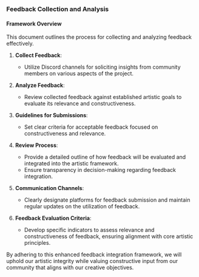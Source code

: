 

### Feedback Collection and Analysis

#### Framework Overview
This document outlines the process for collecting and analyzing feedback effectively.

1. **Collect Feedback**:
   - Utilize Discord channels for soliciting insights from community members on various aspects of the project.

2. **Analyze Feedback**:
   - Review collected feedback against established artistic goals to evaluate its relevance and constructiveness.

3. **Guidelines for Submissions**:
   - Set clear criteria for acceptable feedback focused on constructiveness and relevance.

4. **Review Process**:
   - Provide a detailed outline of how feedback will be evaluated and integrated into the artistic framework.
   - Ensure transparency in decision-making regarding feedback integration.

5. **Communication Channels**:
   - Clearly designate platforms for feedback submission and maintain regular updates on the utilization of feedback.

6. **Feedback Evaluation Criteria**:
   - Develop specific indicators to assess relevance and constructiveness of feedback, ensuring alignment with core artistic principles.

By adhering to this enhanced feedback integration framework, we will uphold our artistic integrity while valuing constructive input from our community that aligns with our creative objectives.
